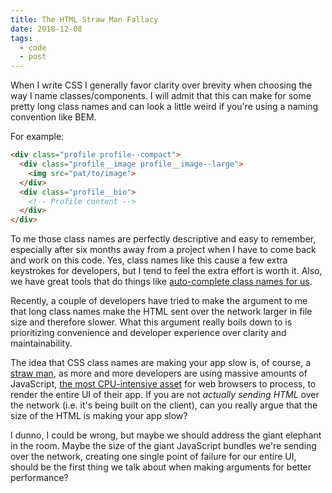 ```yaml
---
title: The HTML Straw Man Fallacy
date: 2018-12-08
tags:
  - code
  - post
---
```

When I write CSS I generally favor clarity over brevity when choosing the way I name classes/components. I will admit that this can make for some pretty long class names and can look a little weird if you're using a naming convention like BEM.

For example:

```html
<div class="profile profile--compact">
  <div class="profile__image profile__image--large">
    <img src="pat/to/image">
  </div>
  <div class="profile__bio">
    <!-- Profile content -->
  </div>
</div>
```

To me those class names are perfectly descriptive and easy to remember, especially after six months away from a project when I have to come back and work on this code. Yes, class names like this cause a few extra keystrokes for developers, but I tend to feel the extra effort is worth it. Also, we have great tools that do things like [auto-complete class names for us](https://marketplace.visualstudio.com/items?itemName=Zignd.html-css-class-completion).

Recently, a couple of developers have tried to make the argument to me that long class names make the HTML sent over the network larger in file size and therefore slower. What this argument really boils down to is prioritizing convenience and developer experience over clarity and maintainability.

The idea that CSS class names are making your app slow is, of course, a [straw man](https://en.wikipedia.org/wiki/Straw_man), as more and more developers are using massive amounts of JavaScript, [the most CPU-intensive asset](https://speedcurve.com/blog/your-javascript-hurts/) for web browsers to process, to render the entire UI of their app. If you are not _actually sending HTML_ over the network (i.e. it's being built on the client), can you really argue that the size of the HTML is making your app slow?

I dunno, I could be wrong, but maybe we should address the giant elephant in the room. Maybe the size of the giant JavaScript bundles we're sending over the network, creating one single point of failure for our entire UI, should be the first thing we talk about when making arguments for better performance?